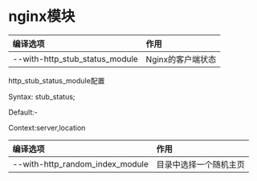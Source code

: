 # nginx模块

| 编译选项 | 作用 |
| :--- | :--- |
| --with-http\_stub\_status\_module | Nginx的客户端状态 |

http_stub_status_module配置

Syntax: stub\_status;

Default:-

Context:server,location

| 编译选项 |作用   |
| :--- | :--- |
| --with-http_random_index_module | 目录中选择一个随机主页 |





